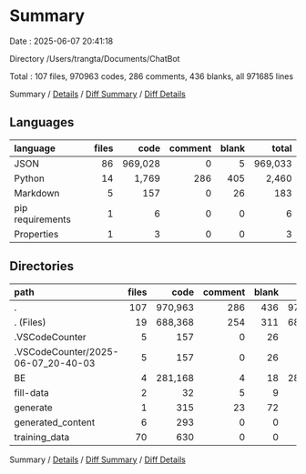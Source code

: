 # Summary

Date : 2025-06-07 20:41:18

Directory /Users/trangta/Documents/ChatBot

Total : 107 files,  970963 codes, 286 comments, 436 blanks, all 971685 lines

Summary / [Details](details.md) / [Diff Summary](diff.md) / [Diff Details](diff-details.md)

## Languages
| language | files | code | comment | blank | total |
| :--- | ---: | ---: | ---: | ---: | ---: |
| JSON | 86 | 969,028 | 0 | 5 | 969,033 |
| Python | 14 | 1,769 | 286 | 405 | 2,460 |
| Markdown | 5 | 157 | 0 | 26 | 183 |
| pip requirements | 1 | 6 | 0 | 0 | 6 |
| Properties | 1 | 3 | 0 | 0 | 3 |

## Directories
| path | files | code | comment | blank | total |
| :--- | ---: | ---: | ---: | ---: | ---: |
| . | 107 | 970,963 | 286 | 436 | 971,685 |
| . (Files) | 19 | 688,368 | 254 | 311 | 688,933 |
| .VSCodeCounter | 5 | 157 | 0 | 26 | 183 |
| .VSCodeCounter/2025-06-07_20-40-03 | 5 | 157 | 0 | 26 | 183 |
| BE | 4 | 281,168 | 4 | 18 | 281,190 |
| fill-data | 2 | 32 | 5 | 9 | 46 |
| generate | 1 | 315 | 23 | 72 | 410 |
| generated_content | 6 | 293 | 0 | 0 | 293 |
| training_data | 70 | 630 | 0 | 0 | 630 |

Summary / [Details](details.md) / [Diff Summary](diff.md) / [Diff Details](diff-details.md)